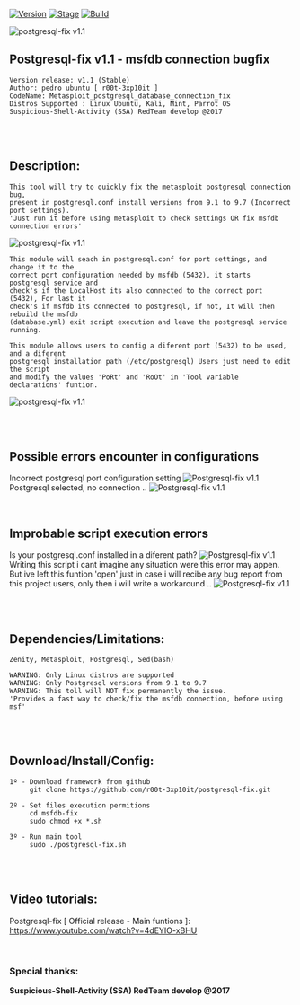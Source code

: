 [![Version](https://img.shields.io/badge/postgresql-fix-1.1-brightgreen.svg?maxAge=259200)]()
[![Stage](https://img.shields.io/badge/Release-Stable-brightgreen.svg)]()
[![Build](https://img.shields.io/badge/Supported_OS-kali,Ubuntu,Mint,Parrot-blue.svg)]()


![postgresql-fix v1.1](http://2.1m.yt/1-banner.png)


## Postgresql-fix v1.1 - msfdb connection bugfix
    Version release: v1.1 (Stable)
    Author: pedro ubuntu [ r00t-3xp10it ]
    CodeName: Metasploit_postgresql_database_connection_fix
    Distros Supported : Linux Ubuntu, Kali, Mint, Parrot OS
    Suspicious-Shell-Activity (SSA) RedTeam develop @2017

<br /><br />

## Description:
    This tool will try to quickly fix the metasploit postgresql connection bug,
    present in postgresql.conf install versions from 9.1 to 9.7 (Incorrect port settings).
    'Just run it before using metasploit to check settings OR fix msfdb connection errors'
![postgresql-fix v1.1](http://2.1m.yt/2-error.png)

    This module will seach in postgresql.conf for port settings, and change it to the
    correct port configuration needed by msfdb (5432), it starts postgresql service and
    check's if the LocalHost its also connected to the correct port (5432), For last it
    check's if msfdb its connected to postgresql, if not, It will then rebuild the msfdb
    (database.yml) exit script execution and leave the postgresql service running.

    This module allows users to config a diferent port (5432) to be used, and a diferent
    postgresql installation path (/etc/postgresql) Users just need to edit the script
    and modify the values 'PoRt' and 'RoOt' in 'Tool variable declarations' funtion.
![postgresql-fix v1.1](http://2.1m.yt/3-variables.png)


<br /><br />

## Possible errors encounter in configurations
Incorrect postgresql port configuration setting
![Postgresql-fix v1.1](http://2.1m.yt/4-Script-fix.png)
Postgresql selected, no connection ..
![Postgresql-fix v1.1](http://3.1m.yt/5-Script-fix.png)

<br />

## Improbable script execution errors
Is your postgresql.conf installed in a diferent path? 
![Postgresql-fix v1.1](http://2.1m.yt/Script-Improbable-exec-error-1.png)
Writing this script i cant imagine any situation were this error may appen.
But ive left this funtion 'open' just in case i will recibe any bug report
from this project users, only then i will write a workaround ..
![Postgresql-fix v1.1](http://3.1m.yt/Script-Improbable-exec-error-2.png)

<br /><br />

## Dependencies/Limitations:
    Zenity, Metasploit, Postgresql, Sed(bash)

    WARNING: Only Linux distros are supported
    WARNING: Only Postgresql versions from 9.1 to 9.7
    WARNING: This toll will NOT fix permanently the issue.
    'Provides a fast way to check/fix the msfdb connection, before using msf'

<br /><br />

## Download/Install/Config:
    1º - Download framework from github
         git clone https://github.com/r00t-3xp10it/postgresql-fix.git

    2º - Set files execution permitions
         cd msfdb-fix
         sudo chmod +x *.sh

    3º - Run main tool
         sudo ./postgresql-fix.sh

<br /><br />

## Video tutorials:
Postgresql-fix [ Official release - Main funtions ]: https://www.youtube.com/watch?v=4dEYIO-xBHU

<br />

### Special thanks:

**Suspicious-Shell-Activity (SSA) RedTeam develop @2017**
